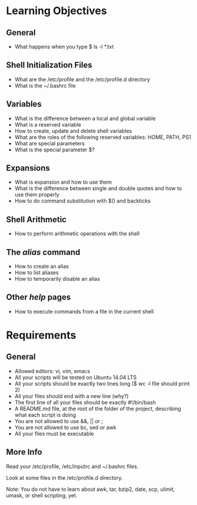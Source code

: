 # Learning Objectives
## General
- What happens when you type $ ls -l *.txt

## Shell Initialization Files
- What are the /etc/profile and the /etc/profile.d directory
- What is the ~/.bashrc file

## Variables
- What is the difference between a local and global variable
- What is a reserved variable
- How to create, update and delete shell variables
- What are the roles of the following reserved variables: HOME, PATH, PS1
- What are special parameters
- What is the special parameter $?

## Expansions
- What is expansion and how to use them
- What is the difference between single and double quotes and how to use them properly
- How to do command substitution with $() and backticks

## Shell Arithmetic
- How to perform arithmetic operations with the shell

## The *alias* command
- How to create an alias
- How to list aliases
- How to temporarily disable an alias

## Other *help* pages
- How to execute commands from a file in the current shell

# Requirements
## General
- Allowed editors: vi, vim, emacs
- All your scripts will be tested on Ubuntu 14.04 LTS
- All your scripts should be exactly two lines long ($ wc -l file should print 2)
- All your files should end with a new line (why?)
- The first line of all your files should be exactly #!/bin/bash
- A README.md file, at the root of the folder of the project, describing what each script is doing
- You are not allowed to use &&, || or ;
- You are not allowed to use bc, sed or awk
- All your files must be executable

## More Info

Read your /etc/profile, /etc/inputrc and ~/.bashrc files.

Look at some files in the /etc/profile.d directory.

Note: You do not have to learn about awk, tar, bzip2, date, scp, ulimit, umask, or shell scripting, yet.
